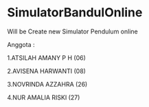 # SimulatorBandulOnline
Will be Create new Simulator Pendulum online

Anggota :

1.ATSILAH AMANY P H   (06)

2.AVISENA HARWANTI    (08)

3.NOVRINDA AZZAHRA    (26)

4.NUR AMALIA RISKI    (27)
